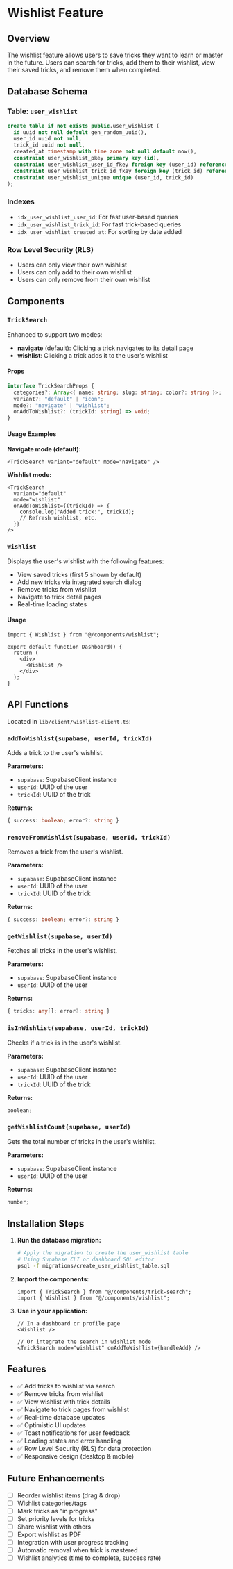 # Wishlist Feature

## Overview

The wishlist feature allows users to save tricks they want to learn or master in the future. Users can search for tricks, add them to their wishlist, view their saved tricks, and remove them when completed.

## Database Schema

### Table: `user_wishlist`

```sql
create table if not exists public.user_wishlist (
  id uuid not null default gen_random_uuid(),
  user_id uuid not null,
  trick_id uuid not null,
  created_at timestamp with time zone not null default now(),
  constraint user_wishlist_pkey primary key (id),
  constraint user_wishlist_user_id_fkey foreign key (user_id) references public.users (id) on delete cascade,
  constraint user_wishlist_trick_id_fkey foreign key (trick_id) references public.tricks (id) on delete cascade,
  constraint user_wishlist_unique unique (user_id, trick_id)
);
```

### Indexes

- `idx_user_wishlist_user_id`: For fast user-based queries
- `idx_user_wishlist_trick_id`: For fast trick-based queries
- `idx_user_wishlist_created_at`: For sorting by date added

### Row Level Security (RLS)

- Users can only view their own wishlist
- Users can only add to their own wishlist
- Users can only remove from their own wishlist

## Components

### `TrickSearch`

Enhanced to support two modes:

- **navigate** (default): Clicking a trick navigates to its detail page
- **wishlist**: Clicking a trick adds it to the user's wishlist

#### Props

```typescript
interface TrickSearchProps {
  categories?: Array<{ name: string; slug: string; color?: string }>;
  variant?: "default" | "icon";
  mode?: "navigate" | "wishlist";
  onAddToWishlist?: (trickId: string) => void;
}
```

#### Usage Examples

**Navigate mode (default):**

```tsx
<TrickSearch variant="default" mode="navigate" />
```

**Wishlist mode:**

```tsx
<TrickSearch
  variant="default"
  mode="wishlist"
  onAddToWishlist={(trickId) => {
    console.log("Added trick:", trickId);
    // Refresh wishlist, etc.
  }}
/>
```

### `Wishlist`

Displays the user's wishlist with the following features:

- View saved tricks (first 5 shown by default)
- Add new tricks via integrated search dialog
- Remove tricks from wishlist
- Navigate to trick detail pages
- Real-time loading states

#### Usage

```tsx
import { Wishlist } from "@/components/wishlist";

export default function Dashboard() {
  return (
    <div>
      <Wishlist />
    </div>
  );
}
```

## API Functions

Located in `lib/client/wishlist-client.ts`:

### `addToWishlist(supabase, userId, trickId)`

Adds a trick to the user's wishlist.

**Parameters:**

- `supabase`: SupabaseClient instance
- `userId`: UUID of the user
- `trickId`: UUID of the trick

**Returns:**

```typescript
{ success: boolean; error?: string }
```

### `removeFromWishlist(supabase, userId, trickId)`

Removes a trick from the user's wishlist.

**Parameters:**

- `supabase`: SupabaseClient instance
- `userId`: UUID of the user
- `trickId`: UUID of the trick

**Returns:**

```typescript
{ success: boolean; error?: string }
```

### `getWishlist(supabase, userId)`

Fetches all tricks in the user's wishlist.

**Parameters:**

- `supabase`: SupabaseClient instance
- `userId`: UUID of the user

**Returns:**

```typescript
{ tricks: any[]; error?: string }
```

### `isInWishlist(supabase, userId, trickId)`

Checks if a trick is in the user's wishlist.

**Parameters:**

- `supabase`: SupabaseClient instance
- `userId`: UUID of the user
- `trickId`: UUID of the trick

**Returns:**

```typescript
boolean;
```

### `getWishlistCount(supabase, userId)`

Gets the total number of tricks in the user's wishlist.

**Parameters:**

- `supabase`: SupabaseClient instance
- `userId`: UUID of the user

**Returns:**

```typescript
number;
```

## Installation Steps

1. **Run the database migration:**

   ```bash
   # Apply the migration to create the user_wishlist table
   # Using Supabase CLI or dashboard SQL editor
   psql -f migrations/create_user_wishlist_table.sql
   ```

2. **Import the components:**

   ```tsx
   import { TrickSearch } from "@/components/trick-search";
   import { Wishlist } from "@/components/wishlist";
   ```

3. **Use in your application:**

   ```tsx
   // In a dashboard or profile page
   <Wishlist />

   // Or integrate the search in wishlist mode
   <TrickSearch mode="wishlist" onAddToWishlist={handleAdd} />
   ```

## Features

- ✅ Add tricks to wishlist via search
- ✅ Remove tricks from wishlist
- ✅ View wishlist with trick details
- ✅ Navigate to trick pages from wishlist
- ✅ Real-time database updates
- ✅ Optimistic UI updates
- ✅ Toast notifications for user feedback
- ✅ Loading states and error handling
- ✅ Row Level Security (RLS) for data protection
- ✅ Responsive design (desktop & mobile)

## Future Enhancements

- [ ] Reorder wishlist items (drag & drop)
- [ ] Wishlist categories/tags
- [ ] Mark tricks as "in progress"
- [ ] Set priority levels for tricks
- [ ] Share wishlist with others
- [ ] Export wishlist as PDF
- [ ] Integration with user progress tracking
- [ ] Automatic removal when trick is mastered
- [ ] Wishlist analytics (time to complete, success rate)
